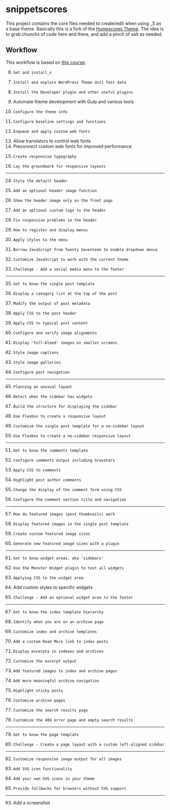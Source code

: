 # snippetscores

This project contains the core files needed to create/edit when using _S as a base theme.
Basically this is a fork of the [Humescores Theme](https://github.com/mor10/humescores).
The idea is to grab chuncks of code here and there, and add a pinch of salt as needed.

## Workflow
This workflow is based on [this course](https://www.lynda.com/WordPress-tutorials/WordPress-Building-Themes-from-Scratch-Using-Underscores/491704-2.html?srchtrk=index%3a1%0alinktypeid%3a2%0aq%3ahumescores%0apage%3a1%0as%3arelevance%0asa%3atrue%0aproducttypeid%3a2):

06. 	Get and install_s
07. 	Install and explore WordPress Theme Unit Test data
08. 	Install the Developer plugin and other useful plugins
10.	  Automate theme development with Gulp and various tools
16. 	Configure the theme info
17. 	Configure baseline settings and functions
18. 	Enqueue and apply custom web fonts
19.	  Allow translators to control web fonts
20.	  Preconnect custom web fonts for improved performance
22. 	Create responsive typography
23. 	Lay the groundwork for responsive layouts
---
24. 	Style the default header
25. 	Add an optional header image function
26. 	Show the header image only on the front page
27. 	Add an optional custom logo to the header
28. 	Fix responsive problems in the header
29. 	How to register and display menus
30. 	Apply styles to the menu
31. 	Borrow JavaScript from Twenty Seventeen to enable dropdown menus
32. 	Customize JavaScript to work with the current theme
33. 	Challenge - Add a social media menu to the footer
---
35. 	Get to know the single post template
36. 	Display a category list at the top of the post
37. 	Modify the output of post metadata
38. 	Apply CSS to the post header
39. 	Apply CSS to typical post content
40. 	Configure and verify image alignments
41. 	Display 'full-bleed' images on smaller screens
42. 	Style image captions
43. 	Style image galleries
44. 	Configure post navigation
---
45. 	Planning an unusual layout
46. 	Detect when the sidebar has widgets
47. 	Build the structure for displaying the sidebar
48. 	Use Flexbox to create a responsive layout
49. 	Customize the single post template for a no-sidebar layout
50. 	Use Flexbox to create a no-sidebar responsive layout
---
51. 	Get to know the comments template
52. 	Configure comments output including Gravatars
53. 	Apply CSS to comments
54. 	Highlight post author comments
55. 	Change the display of the comment form using CSS
56. 	Configure the comment section title and navigation
---
57. 	How do featured images (post thumbnails) work
58. 	Display featured images in the single post template
59. 	Create custom featured image sizes
60. 	Generate new featured image sizes with a plugin
---
61. 	Get to know widget areas, aka 'sidebars'
62. 	Use the Monster Widget plugin to test all widgets
63. 	Applying CSS to the widget area
64.   Add custom styles to specific widgets
65. 	Challenge - Add an optional widget area to the footer
---
67. 	Get to know the index template hierarchy
68. 	Identify when you are on an archive page
69. 	Customize index and archive templates
70. 	Add a custom Read More link to index posts
71. 	Display excerpts in indexes and archives
72. 	Customize the excerpt output
73. 	Add featured images to index and archive pages
74. 	Add more meaningful archive navigation
75. 	Highlight sticky posts
76. 	Customize archive pages
77. 	Customize the search results page
78. 	Customize the 404 error page and empty search results
---
79. 	Get to know the page template
80. 	Challenge - Create a page layout with a custom left-aligned sidebar
---
82. 	Customize responsive image output for all images
83. 	Add SVG icon functionality
84. 	Add your own SVG icons in your theme
85. 	Provide fallbacks for browsers without SVG support
---
93. Add a screenshot
